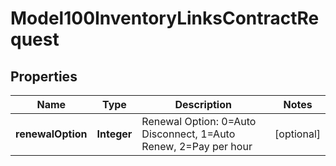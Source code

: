 
# Model100InventoryLinksContractRequest

## Properties
Name | Type | Description | Notes
------------ | ------------- | ------------- | -------------
**renewalOption** | **Integer** | Renewal Option: 0&#x3D;Auto Disconnect, 1&#x3D;Auto Renew, 2&#x3D;Pay per hour |  [optional]



